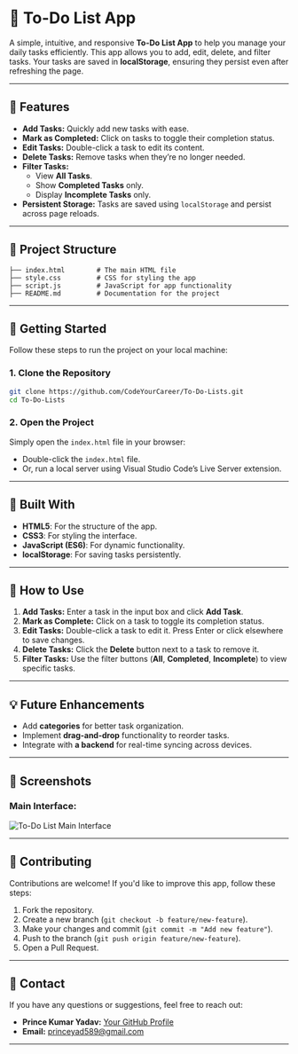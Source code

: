 # 📝 To-Do List App

A simple, intuitive, and responsive **To-Do List App** to help you manage your daily tasks efficiently. This app allows you to add, edit, delete, and filter tasks. Your tasks are saved in **localStorage**, ensuring they persist even after refreshing the page.

---

## 🌟 Features

- **Add Tasks:** Quickly add new tasks with ease.
- **Mark as Completed:** Click on tasks to toggle their completion status.
- **Edit Tasks:** Double-click a task to edit its content.
- **Delete Tasks:** Remove tasks when they’re no longer needed.
- **Filter Tasks:**
  - View **All Tasks**.
  - Show **Completed Tasks** only.
  - Display **Incomplete Tasks** only.
- **Persistent Storage:** Tasks are saved using `localStorage` and persist across page reloads.

---

## 📂 Project Structure

```plaintext
├── index.html        # The main HTML file
├── style.css         # CSS for styling the app
├── script.js         # JavaScript for app functionality
├── README.md         # Documentation for the project
```

---

## 🚀 Getting Started

Follow these steps to run the project on your local machine:

### 1. Clone the Repository

```bash
git clone https://github.com/CodeYourCareer/To-Do-Lists.git
cd To-Do-Lists
```

### 2. Open the Project

Simply open the `index.html` file in your browser:

- Double-click the `index.html` file.
- Or, run a local server using Visual Studio Code’s Live Server extension.

---

## 🔧 Built With

- **HTML5**: For the structure of the app.
- **CSS3**: For styling the interface.
- **JavaScript (ES6)**: For dynamic functionality.
- **localStorage**: For saving tasks persistently.

---

## 🎯 How to Use

1. **Add Tasks:** Enter a task in the input box and click **Add Task**.
2. **Mark as Complete:** Click on a task to toggle its completion status.
3. **Edit Tasks:** Double-click a task to edit it. Press Enter or click elsewhere to save changes.
4. **Delete Tasks:** Click the **Delete** button next to a task to remove it.
5. **Filter Tasks:** Use the filter buttons (**All**, **Completed**, **Incomplete**) to view specific tasks.

---

## 💡 Future Enhancements

- Add **categories** for better task organization.
- Implement **drag-and-drop** functionality to reorder tasks.
- Integrate with **a backend** for real-time syncing across devices.

---

## 📸 Screenshots

### Main Interface:

![To-Do List Main Interface](./Screenshot (4))

---

## 🤝 Contributing

Contributions are welcome! If you'd like to improve this app, follow these steps:

1. Fork the repository.
2. Create a new branch (`git checkout -b feature/new-feature`).
3. Make your changes and commit (`git commit -m "Add new feature"`).
4. Push to the branch (`git push origin feature/new-feature`).
5. Open a Pull Request.

---

## 📧 Contact

If you have any questions or suggestions, feel free to reach out:

- **Prince Kumar Yadav:** [Your GitHub Profile](https://github.com/CodeYourCareer)
- **Email:** princeyad589@gmail.com

---
